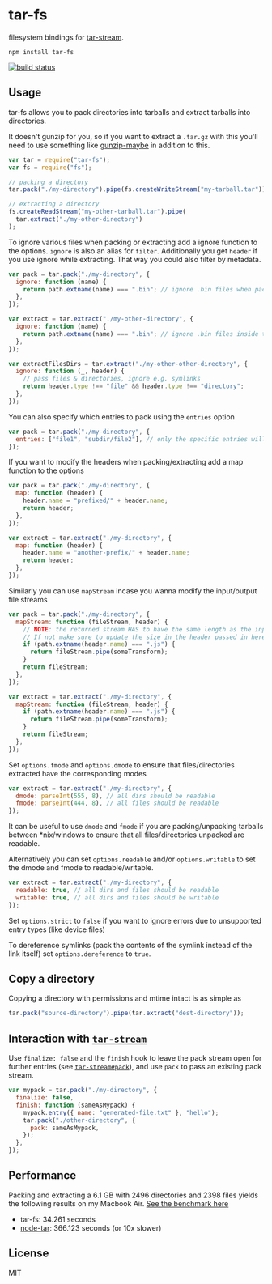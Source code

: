# tar-fs

filesystem bindings for [tar-stream](https://github.com/mafintosh/tar-stream).

```
npm install tar-fs
```

[![build status](https://secure.travis-ci.org/mafintosh/tar-fs.png)](http://travis-ci.org/mafintosh/tar-fs)

## Usage

tar-fs allows you to pack directories into tarballs and extract tarballs into directories.

It doesn't gunzip for you, so if you want to extract a `.tar.gz` with this you'll need to use something like [gunzip-maybe](https://github.com/mafintosh/gunzip-maybe) in addition to this.

```js
var tar = require("tar-fs");
var fs = require("fs");

// packing a directory
tar.pack("./my-directory").pipe(fs.createWriteStream("my-tarball.tar"));

// extracting a directory
fs.createReadStream("my-other-tarball.tar").pipe(
  tar.extract("./my-other-directory")
);
```

To ignore various files when packing or extracting add a ignore function to the options. `ignore`
is also an alias for `filter`. Additionally you get `header` if you use ignore while extracting.
That way you could also filter by metadata.

```js
var pack = tar.pack("./my-directory", {
  ignore: function (name) {
    return path.extname(name) === ".bin"; // ignore .bin files when packing
  },
});

var extract = tar.extract("./my-other-directory", {
  ignore: function (name) {
    return path.extname(name) === ".bin"; // ignore .bin files inside the tarball when extracing
  },
});

var extractFilesDirs = tar.extract("./my-other-other-directory", {
  ignore: function (_, header) {
    // pass files & directories, ignore e.g. symlinks
    return header.type !== "file" && header.type !== "directory";
  },
});
```

You can also specify which entries to pack using the `entries` option

```js
var pack = tar.pack("./my-directory", {
  entries: ["file1", "subdir/file2"], // only the specific entries will be packed
});
```

If you want to modify the headers when packing/extracting add a map function to the options

```js
var pack = tar.pack("./my-directory", {
  map: function (header) {
    header.name = "prefixed/" + header.name;
    return header;
  },
});

var extract = tar.extract("./my-directory", {
  map: function (header) {
    header.name = "another-prefix/" + header.name;
    return header;
  },
});
```

Similarly you can use `mapStream` incase you wanna modify the input/output file streams

```js
var pack = tar.pack("./my-directory", {
  mapStream: function (fileStream, header) {
    // NOTE: the returned stream HAS to have the same length as the input stream.
    // If not make sure to update the size in the header passed in here.
    if (path.extname(header.name) === ".js") {
      return fileStream.pipe(someTransform);
    }
    return fileStream;
  },
});

var extract = tar.extract("./my-directory", {
  mapStream: function (fileStream, header) {
    if (path.extname(header.name) === ".js") {
      return fileStream.pipe(someTransform);
    }
    return fileStream;
  },
});
```

Set `options.fmode` and `options.dmode` to ensure that files/directories extracted have the corresponding modes

```js
var extract = tar.extract("./my-directory", {
  dmode: parseInt(555, 8), // all dirs should be readable
  fmode: parseInt(444, 8), // all files should be readable
});
```

It can be useful to use `dmode` and `fmode` if you are packing/unpacking tarballs between \*nix/windows to ensure that all files/directories unpacked are readable.

Alternatively you can set `options.readable` and/or `options.writable` to set the dmode and fmode to readable/writable.

```js
var extract = tar.extract("./my-directory", {
  readable: true, // all dirs and files should be readable
  writable: true, // all dirs and files should be writable
});
```

Set `options.strict` to `false` if you want to ignore errors due to unsupported entry types (like device files)

To dereference symlinks (pack the contents of the symlink instead of the link itself) set `options.dereference` to `true`.

## Copy a directory

Copying a directory with permissions and mtime intact is as simple as

```js
tar.pack("source-directory").pipe(tar.extract("dest-directory"));
```

## Interaction with [`tar-stream`](https://github.com/mafintosh/tar-stream)

Use `finalize: false` and the `finish` hook to
leave the pack stream open for further entries (see
[`tar-stream#pack`](https://github.com/mafintosh/tar-stream#packing)),
and use `pack` to pass an existing pack stream.

```js
var mypack = tar.pack("./my-directory", {
  finalize: false,
  finish: function (sameAsMypack) {
    mypack.entry({ name: "generated-file.txt" }, "hello");
    tar.pack("./other-directory", {
      pack: sameAsMypack,
    });
  },
});
```

## Performance

Packing and extracting a 6.1 GB with 2496 directories and 2398 files yields the following results on my Macbook Air.
[See the benchmark here](https://gist.github.com/mafintosh/8102201)

- tar-fs: 34.261 seconds
- [node-tar](https://github.com/isaacs/node-tar): 366.123 seconds (or 10x slower)

## License

MIT
